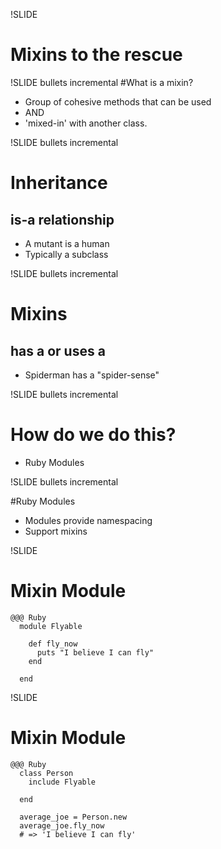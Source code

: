 !SLIDE
# Mixins to the rescue

!SLIDE  bullets incremental
#What is a mixin?

* Group of cohesive methods that can be used 
* AND
* 'mixed-in' with another class.

!SLIDE bullets incremental

# Inheritance
## is-a relationship
* A mutant is a human
* Typically a subclass

!SLIDE bullets incremental
# Mixins
## has a or uses a
* Spiderman has a "spider-sense"

!SLIDE bullets incremental
# How do we do this?
* Ruby Modules

!SLIDE bullets incremental

#Ruby Modules
* Modules provide namespacing
* Support mixins

!SLIDE
# Mixin Module

    @@@ Ruby
      module Flyable

        def fly_now
          puts "I believe I can fly"
        end
      
      end

!SLIDE
# Mixin Module

    @@@ Ruby
      class Person
        include Flyable

      end

      average_joe = Person.new
      average_joe.fly_now 
      # => 'I believe I can fly'
   

        
